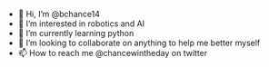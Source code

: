 - 👋 Hi, I’m @bchance14
- 👀 I’m interested in robotics and AI
- 🌱 I’m currently learning python
- 💞️ I’m looking to collaborate on anything to help me better myself
- 📫 How to reach me @chancewintheday on twitter

<!---
bchance14/bchance14 is a ✨ special ✨ repository because its `README.md` (this file) appears on your GitHub profile.
You can click the Preview link to take a look at your changes.
--->
